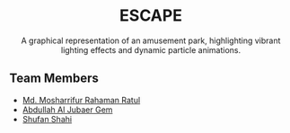 <h1 align="center">ESCAPE</h1>

<p align="center">
A graphical representation of an amusement park, highlighting vibrant lighting effects and dynamic particle animations.
</p>

## Team Members

- [Md. Mosharrifur Rahaman Ratul]()
- [Abdullah Al Jubaer Gem](https://github.com/jubaer36)
- [Shufan Shahi](https://github.com/shufanshahi)



